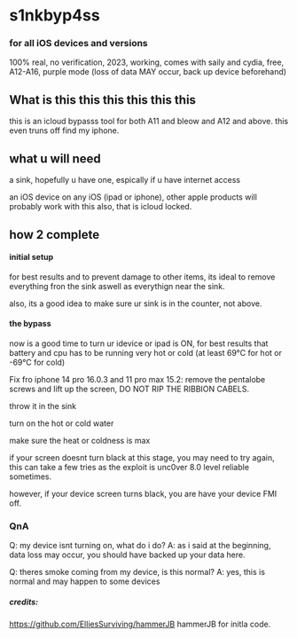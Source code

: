 # s1nkbyp4ss
### for all iOS devices and versions
100% real, no verification, 2023, working, comes with saily and cydia, free, A12-A16, purple mode
(loss of data MAY occur, back up device beforehand)

## What is this this this this this this

this is an icloud bypasss tool for both A11 and bleow and A12 and above. this even truns off find my iphone.

## what u will need

a sink, hopefully u have one, espically if u have internet access

an iOS device on any iOS (ipad or iphone), other apple products will probably work with this also, that is icloud locked.

## how 2 complete

#### initial setup

for best results and to prevent damage to other items, its ideal to remove everything fron the sink aswell as everythign near the sink.

also, its a good idea to make sure ur sink is in the counter, not above. 

#### the bypass

now is a good time to turn ur idevice or ipad is ON, for best results that battery and cpu has to be running very hot or cold (at least 69°C for hot or -69°C for cold)

Fix fro iphone 14 pro 16.0.3 and 11 pro max 15.2:
remove the pentalobe screws and lift up the screen, DO NOT RIP THE RIBBION CABELS. 

throw it in the sink 

turn on the hot or cold water 

make sure the heat or coldness is max

if your screen doesnt turn black at this stage, you may need to try again, this can take a few tries as the exploit is unc0ver 8.0 level reliable sometimes.

however, if your device screen turns black, you are have your device FMI off.

### QnA

Q: my device isnt turning on, what do i do?
A: as i said at the beginning, data loss may occur, you should have backed up your data here.

Q: theres smoke coming from my device, is this normal?
A: yes, this is normal and may happen to some devices

##### credits:
https://github.com/ElliesSurviving/hammerJB hammerJB for initla code.

